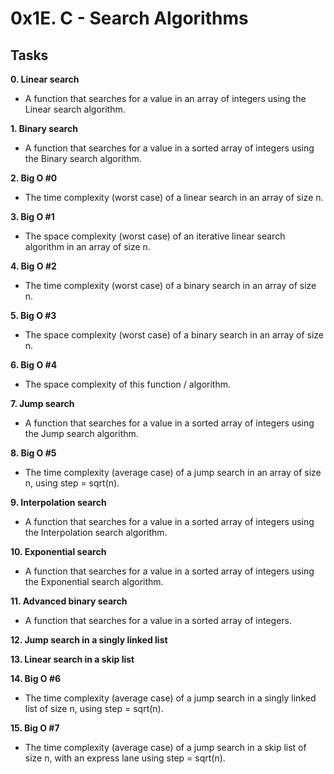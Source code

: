 # 0x1E. C - Search Algorithms

## Tasks

**0. Linear search**
* A function that searches for a value in an array of integers using the Linear search algorithm.

**1. Binary search**
* A function that searches for a value in a sorted array of integers using the Binary search algorithm.

**2. Big O #0**
* The time complexity (worst case) of a linear search in an array of size n.

**3. Big O #1**
* The space complexity (worst case) of an iterative linear search algorithm in an array of size n.

**4. Big O #2**
* The time complexity (worst case) of a binary search in an array of size n.

**5. Big O #3**
* The space complexity (worst case) of a binary search in an array of size n.

**6. Big O #4**
* The space complexity of this function / algorithm.

**7. Jump search**
* A function that searches for a value in a sorted array of integers using the Jump search algorithm.

**8. Big O #5**
* The time complexity (average case) of a jump search in an array of size n, using step = sqrt(n).

**9. Interpolation search**
* A function that searches for a value in a sorted array of integers using the Interpolation search algorithm.

**10. Exponential search**
* A function that searches for a value in a sorted array of integers using the Exponential search algorithm.

**11. Advanced binary search**
* A function that searches for a value in a sorted array of integers.

**12. Jump search in a singly linked list**

**13. Linear search in a skip list**

**14. Big O #6**
* The time complexity (average case) of a jump search in a singly linked list of size n, using step = sqrt(n).

**15. Big O #7**
* The time complexity (average case) of a jump search in a skip list of size n, with an express lane using step = sqrt(n).

